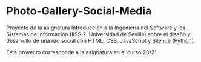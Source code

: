 # Photo-Gallery-Social-Media

Proyecto de la asignatura Introducción a la Ingeniería del Software y los Sistemas de Información (IISSI2. Universidad de Sevilla) sobre el diseño y desarrollo de una red social con HTML, CSS, JavaScript y [Silence (Python)](https://github.com/DEAL-US/Silence).

Este proyecto corresponde a la asignatura en el curso 20/21.
